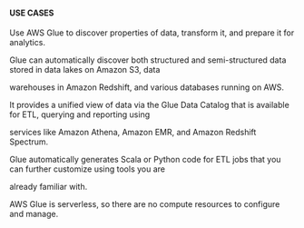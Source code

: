 #### USE CASES

Use AWS Glue to discover properties of data, transform it, and prepare it for
analytics.

Glue can automatically discover both structured and semi-structured data stored
in data lakes on Amazon S3, data

warehouses in Amazon Redshift, and various databases running on AWS.

It provides a unified view of data via the Glue Data Catalog that is available
for ETL, querying and reporting using

services like Amazon Athena, Amazon EMR, and Amazon Redshift Spectrum.

Glue automatically generates Scala or Python code for ETL jobs that you can
further customize using tools you are

already familiar with.

AWS Glue is serverless, so there are no compute resources to configure and
manage.

